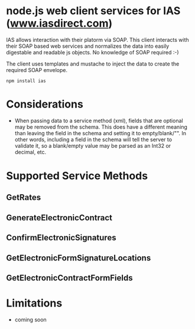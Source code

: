 # node.js web client services for IAS (www.iasdirect.com)

IAS allows interaction with their platorm via SOAP.  This client interacts with their SOAP based web services and normalizes the data into easily digestable and readable js objects.  No knowledge of SOAP required :-)

The client uses templates and mustache to inject the data to create the required SOAP envelope.

`npm install ias`

# Considerations
- When passing data to a service method (xml), fields that are optional may be removed from the schema.  This does have a different meaning than leaving the field in the schema and setting it to empty/blank/"".  In other words, including a field in the schema will tell the server to validate it, so a blank/empty value may be parsed as an Int32 or decimal, etc.

# Supported Service Methods

## GetRates

## GenerateElectronicContract

## ConfirmElectronicSignatures

## GetElectronicFormSignatureLocations

## GetElectronicContractFormFields

# Limitations
- coming soon